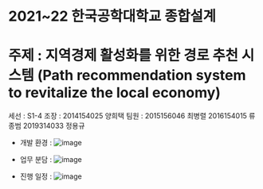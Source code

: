 # 2021~22 한국공학대학교 종합설계
# 주제 : 지역경제 활성화를 위한 경로 추천 시스템 (Path recommendation system to revitalize the local economy)
세선 : S1-4
조장 : 2014154025 양희택
팀원 : 2015156046 최병렬
      2016154015 류종범
      2019314033 정용규 

* 개발 환경 : ![image](https://user-images.githubusercontent.com/59310399/156918734-10b1eae8-c74c-4f48-860d-d20f44a4640b.png)
 
* 업무 분담 : ![image](https://user-images.githubusercontent.com/59310399/156918725-76c58854-dadc-4624-98cb-9cd5ec2c56da.png)

* 진행 일정 : ![image](https://user-images.githubusercontent.com/59310399/156918714-fe7fe959-89f3-41f5-88d9-b1f3610aed67.png)


